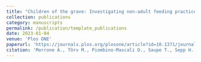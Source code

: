 ```yaml
---
title: "Children of the grave: Investigating non-adult feeding practices in medieval and early modern Estonia through stable isotope analysis"
collection: publications
category: manuscripts
permalink: /publication/template_publications
date: 2023-01-04
venue: 'Plos ONE'
paperurl: 'https://journals.plos.org/plosone/article?id=10.1371/journal.pone.0279546'
citation: 'Morrone A., Tõrv M., Piombino-Mascali D., Saupe T., Sepp H., Valk H., Malve M., Oras E. (2023). Children of the grave: Investigating non-adult feeding practices in medieval and early modern Estonia through stable isotope analysis. PLOS ONE.'
---
```

